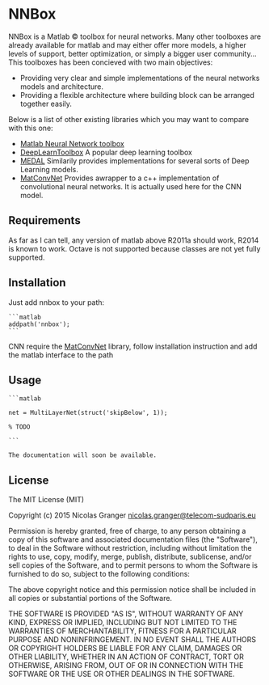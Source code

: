 NNBox
=====

NNBox is a Matlab &copy; toolbox for neural networks. Many other toolboxes are 
already available for matlab and may either offer more models, a higher levels 
of support, better optimization, or simply a bigger user community... This 
toolboxes has been concieved with two main objectives:
- Providing very clear and simple implementations of the neural networks 
  models and architecture.
- Providing a flexible architecture where building block can be arranged 
  together easily.

Below is a list of other existing libraries which you may want to compare with 
this one:

- [Matlab Neural Network toolbox](http://fr.mathworks.com/help/nnet/index.html)
- [DeepLearnToolbox](https://github.com/rasmusbergpalm/DeepLearnToolbox) 
  A popular deep learning toolbox
- [MEDAL](https://github.com/dustinstansbury/medal) Similarily provides 
  implementations for several sorts of Deep Learning models.
- [MatConvNet](http://www.vlfeat.org/matconvnet/) Provides awrapper to a c++ 
  implementation of convolutional neural networks. It is actually used here 
  for the CNN model.

## Requirements

As far as I can tell, any version of matlab above R2011a should work, R2014 is 
known to work. Octave is not supported because classes are not yet fully 
supported.

## Installation

Just add nnbox to your path:

    ```matlab
    addpath('nnbox');
    ```

CNN require the [MatConvNet](http://www.vlfeat.org/matconvnet/) library, follow 
installation instruction and add the matlab interface to the path 

## Usage

    ```matlab
    
    net = MultiLayerNet(struct('skipBelow', 1)); 
    
    % TODO
    
    ```
    
    The documentation will soon be available.

## License

The MIT License (MIT)

Copyright (c) 2015 Nicolas Granger <nicolas.granger@telecom-sudparis.eu>

Permission is hereby granted, free of charge, to any person obtaining a copy of 
this software and associated documentation files (the "Software"), to deal in 
the Software without restriction, including without limitation the rights to 
use, copy, modify, merge, publish, distribute, sublicense, and/or sell copies 
of the Software, and to permit persons to whom the Software is furnished to do 
so, subject to the following conditions:

The above copyright notice and this permission notice shall be included in all 
copies or substantial portions of the Software.

THE SOFTWARE IS PROVIDED "AS IS", WITHOUT WARRANTY OF ANY KIND, EXPRESS OR 
IMPLIED, INCLUDING BUT NOT LIMITED TO THE WARRANTIES OF MERCHANTABILITY, 
FITNESS FOR A PARTICULAR PURPOSE AND NONINFRINGEMENT. IN NO EVENT SHALL THE 
AUTHORS OR COPYRIGHT HOLDERS BE LIABLE FOR ANY CLAIM, DAMAGES OR OTHER 
LIABILITY, WHETHER IN AN ACTION OF CONTRACT, TORT OR OTHERWISE, ARISING FROM, 
OUT OF OR IN CONNECTION WITH THE SOFTWARE OR THE USE OR OTHER DEALINGS IN THE 
SOFTWARE.
